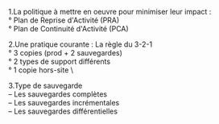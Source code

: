 
1.La politique à mettre en oeuvre pour minimiser leur impact : \
° Plan de Reprise d'Activité (PRA) \
° Plan de Continuité d'Activité (PCA)


2.Une pratique courante : La règle du 3-2-1 \
° 3 copies (prod + 2 sauvegardes) \
° 2 types de support différents \
° 1 copie hors-site \

3.Type de sauvegarde \
– Les sauvegardes complètes \
– Les sauvegardes incrémentales \
– Les sauvegardes différentielles
